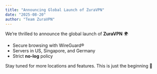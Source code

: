 ```yaml
---
title: "Announcing Global Launch of ZuraVPN"
date: "2025-08-20"
author: "Team ZuraVPN"
---
```


We’re thrilled to announce the global launch of **ZuraVPN** 🌍

- Secure browsing with WireGuard®  
- Servers in US, Singapore, and Germany  
- Strict **no-log** policy  

Stay tuned for more locations and features. This is just the beginning 🚀
